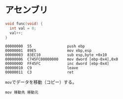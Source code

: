 # アセンブリ

```c
void func(void) {
  int val = 0;
  val++;
}
```

```assembly
00000000  55                push ebp
00000001  89E5              mov ebp,esp
00000003  83EC10            sub esp,byte +0x10
00000006  C745FC00000000    mov dword [ebp-0x4],0x0
0000000D  FF45FC            inc dword [ebp-0x4]
00000010  C9                leave
00000011  C3                ret
```

`mov`でデータを移動（コピー）する。

`mov 移動先 移動元`
